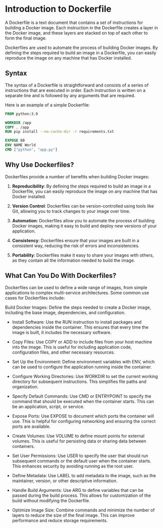 # Introduction to Dockerfile

A Dockerfile is a text document that contains a set of instructions for building a Docker image. Each instruction in the Dockerfile creates a layer in the Docker image, and these layers are stacked on top of each other to form the final image.

Dockerfiles are used to automate the process of building Docker images. By defining the steps required to build an image in a Dockerfile, you can easily reproduce the image on any machine that has Docker installed.

## Syntax

The syntax of a Dockerfile is straightforward and consists of a series of instructions that are executed in order. Each instruction is written on a separate line and is followed by any arguments that are required.

Here is an example of a simple Dockerfile:

```dockerfile
FROM python:3.9

WORKDIR /app
COPY . /app
RUN pip install --no-cache-dir -r requirements.txt

EXPOSE 80
ENV NAME World
CMD ["python", "app.py"]
```

## Why Use Dockerfiles?

Dockerfiles provide a number of benefits when building Docker images:

1. **Reproducibility**: By defining the steps required to build an image in a Dockerfile, you can easily reproduce the image on any machine that has Docker installed.

2. **Version Control**: Dockerfiles can be version-controlled using tools like Git, allowing you to track changes to your image over time.

3. **Automation**: Dockerfiles allow you to automate the process of building Docker images, making it easy to build and deploy new versions of your application.

4. **Consistency**: Dockerfiles ensure that your images are built in a consistent way, reducing the risk of errors and inconsistencies.

5. **Portability**: Dockerfiles make it easy to share your images with others, as they contain all the information needed to build the image.

## What Can You Do With Dockerfiles?

Dockerfiles can be used to define a wide range of images, from simple applications to complex multi-service architectures. Some common use cases for Dockerfiles include:

Build Docker Images: Define the steps needed to create a Docker image, including the base image, dependencies, and configuration.

- Install Software: Use the RUN instruction to install packages and dependencies inside the container. This ensures that every time the image is built, it includes the necessary software.

- Copy Files: Use COPY or ADD to include files from your host machine into the image. This is useful for including application code, configuration files, and other necessary resources.

- Set Up the Environment: Define environment variables with ENV, which can be used to configure the application running inside the container.

- Configure Working Directories: Use WORKDIR to set the current working directory for subsequent instructions. This simplifies file paths and organization.

- Specify Default Commands: Use CMD or ENTRYPOINT to specify the command that should be executed when the container starts. This can be an application, script, or service.

- Expose Ports: Use EXPOSE to document which ports the container will use. This is helpful for configuring networking and ensuring the correct ports are available.

- Create Volumes: Use VOLUME to define mount points for external volumes. This is useful for persisting data or sharing data between containers.

- Set User Permissions: Use USER to specify the user that should run subsequent commands or the default user when the container starts. This enhances security by avoiding running as the root user.

- Define Metadata: Use LABEL to add metadata to the image, such as the maintainer, version, or other descriptive information.

- Handle Build Arguments: Use ARG to define variables that can be passed during the build process. This allows for customization of the build without modifying the Dockerfile.

- Optimize Image Size: Combine commands and minimize the number of layers to reduce the size of the final image. This can improve performance and reduce storage requirements.
